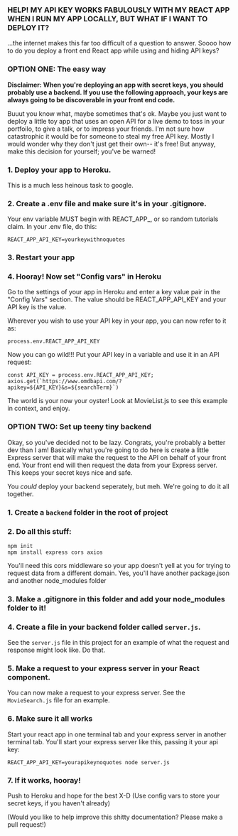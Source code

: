 ### HELP! MY API KEY WORKS FABULOUSLY WITH MY REACT APP WHEN I RUN MY APP LOCALLY, BUT WHAT IF I WANT TO DEPLOY IT?
 ...the internet makes this far too difficult of a question to answer. Soooo how to do you deploy a front end React app while using and hiding API keys?

### OPTION ONE: The easy way
**Disclaimer: When you're deploying an app with secret keys, you should probably use a backend. If you use the following approach, your keys are always going to be discoverable in your front end code.**

Buuut you know what, maybe sometimes that's ok. Maybe you just want to deploy a little toy app that uses an open API for a live demo to toss in your portfoilo, to give a talk, or to impress your friends. I'm not sure how catastrophic it would be for someone to steal my free API key. Mostly I would wonder why they don't just get their own-- it's free! But anyway, make this decision for yourself; you've be warned! 

### 1. Deploy your app to Heroku. 
This is a much less heinous task to google.

### 2. Create a .env file and **make sure it's in your .gitignore**.
Your env variable MUST begin with REACT_APP_, or so random tutorials claim. In your .env file, do this:

``` REACT_APP_API_KEY=yourkeywithnoquotes ```

### 3. Restart your app

### 4. Hooray! Now set "Config vars" in Heroku
Go to the settings of your app in Heroku and enter a key value pair in the "Config Vars" section. The value should be REACT_APP_API_KEY and your API key is the value.

Wherever you wish to use your API key in your app, you can now refer to it as:

``` process.env.REACT_APP_API_KEY ```

Now you can go wild!!! Put your API key in a variable and use it in an API request:

```
const API_KEY = process.env.REACT_APP_API_KEY;
axios.get(`https://www.omdbapi.com/?apikey=${API_KEY}&s=${searchTerm}`)
```
The world is your now your oyster! Look at MovieList.js to see this example in context, and enjoy.

### OPTION TWO: Set up teeny tiny backend
Okay, so you've decided not to be lazy. Congrats, you're probably a better dev than I am! Basically what you're going to do here is create a little Express server that will make the request to the API on behalf of your front end. Your front end will then request the data from your Express server. This keeps
your secret keys nice and safe. 

You _could_ deploy your backend seperately, but meh. We're going to do it all together. 

### 1. Create a `backend` folder in the root of project
### 2. Do all this stuff: 

```
npm init
npm install express cors axios 

```

You'll need this cors middleware so your app doesn't yell at you for trying to request data from a different domain. Yes, you'll have another package.json and another node_modules folder
 
### 3. Make a .gitignore in this folder and add your node_modules folder to it!

### 4. Create a file in your backend folder called `server.js`. 
See the `server.js` file in this project for an example of what the request and response might look like. Do that. 

### 5. Make a request to your express server in your React component. 

You can now make a request to your express server. 
See the `MovieSearch.js` file for an example. 

### 6. Make sure it all works
Start your react app in one terminal tab and your express server in another terminal tab. You'll start your express server like this, passing it your api key: 

```
REACT_APP_API_KEY=yourapikeynoquotes node server.js
```

### 7. If it works, hooray! 
Push to Heroku and hope for the best X-D (Use config vars to store your secret keys, if you haven't already)


(Would you like to help improve this shitty documentation? Please make a pull request!)